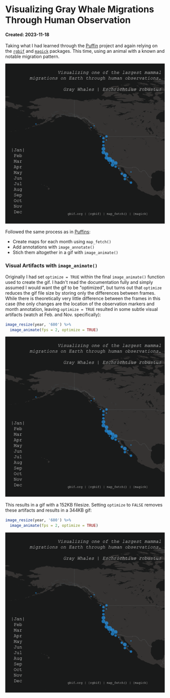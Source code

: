 # Visualizing Gray Whale Migrations Through Human Observation
#### Created: 2023-11-18

Taking what I had learned through the [Puffin](/puffins) project and again relying on the [`rgbif`](https://github.com/ropensci/rgbif) and [`magick`](https://cran.r-project.org/web/packages/magick/vignettes/intro.html) packages. This time, using an animal with a known and notable migration pattern.

<p align = "center">
  <img src = "./graywhale_migration.gif">
</p>

Followed the same process as in [Puffins](/puffins): 
* Create maps for each month using `map_fetch()`
* Add annotations with `image_annotate()`
* Stich them altogether in a gif with `image_animate()`

### Visual Artifacts with `image_animate()`
Originally I had set `optimize = TRUE` within the final `image_animate()` function used to create the gif. I hadn't read the documentation fully and simply assumed I would want the gif to be "optimized", but turns out that `optimize` reduces the gif file size by storing only the differences between frames. While there is theoretically very little difference between the frames in this case (the only changes are the location of the observation markers and month annotation, leaving `optimize = TRUE` resulted in some subtle visual artifacts (watch at Feb. and Nov. specifically):

``` r
image_resize(year, '600') %>%
  image_animate(fps = 2, optimize = TRUE)
```
 <p align = "center">
  <img src = "./graywhale_optimize.gif">
</p>

This results in a gif with a 152KB filesize. Setting `optimize` to `FALSE` removes these artifacts and results in a 344KB gif:

``` r
image_resize(year, '600') %>%
  image_animate(fps = 2, optimize = TRUE)
```
 <p align = "center">
  <img src = "./graywhale_migration.gif">
</p>
